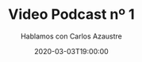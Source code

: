 ---
title: 'Video Podcast nº 1'
date: '2020-03-03T19:00:00'
author: 'Hablamos con Carlos Azaustre'
img: '/images/01-antes.jpg'
alt: 'Video Podcast nº 1 - Hablamos con Carlos Azaustre. 3 de Marzo, 19.00 horas. Thanks to Avatar Recep Kütük & Pierre - Louis Anceau for their icons.'
body: ''
video: 'https://www.youtube.com/watch?v=g274h7w0TTk'
publishVideo: false
--- 